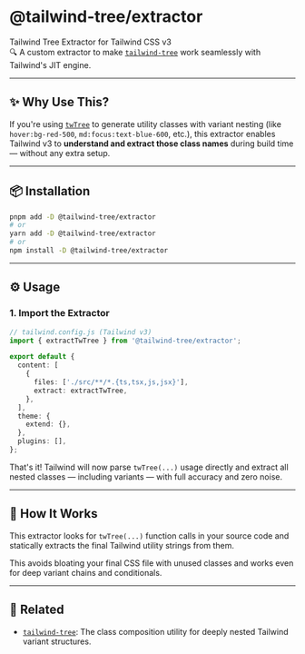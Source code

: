 
# @tailwind-tree/extractor

Tailwind Tree Extractor for Tailwind CSS v3  
🔍 A custom extractor to make [`tailwind-tree`](https://www.npmjs.com/package/tailwind-tree) work seamlessly with Tailwind's JIT engine.

---

## ✨ Why Use This?

If you're using [`twTree`](https://www.npmjs.com/package/tailwind-tree) to generate utility classes with variant nesting (like `hover:bg-red-500`, `md:focus:text-blue-600`, etc.), this extractor enables Tailwind v3 to **understand and extract those class names** during build time — without any extra setup.

---

## 📦 Installation

```bash
pnpm add -D @tailwind-tree/extractor
# or
yarn add -D @tailwind-tree/extractor
# or
npm install -D @tailwind-tree/extractor
````

---

## ⚙️ Usage

### 1. Import the Extractor

```ts
// tailwind.config.js (Tailwind v3)
import { extractTwTree } from '@tailwind-tree/extractor';

export default {
  content: [
    {
      files: ['./src/**/*.{ts,tsx,js,jsx}'],
      extract: extractTwTree,
    },
  ],
  theme: {
    extend: {},
  },
  plugins: [],
};
```

That's it! Tailwind will now parse `twTree(...)` usage directly and extract all nested classes — including variants — with full accuracy and zero noise.

---

## 🧠 How It Works

This extractor looks for `twTree(...)` function calls in your source code and statically extracts the final Tailwind utility strings from them.

This avoids bloating your final CSS file with unused classes and works even for deep variant chains and conditionals.

---

## 🔗 Related

* [`tailwind-tree`](https://www.npmjs.com/package/tailwind-tree): The class composition utility for deeply nested Tailwind variant structures.
